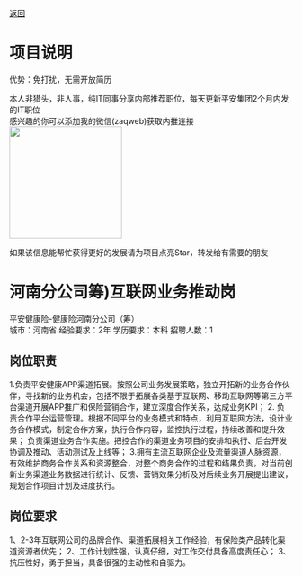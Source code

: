 [返回](../../)

# 项目说明

优势：免打扰，无需开放简历

本人非猎头，非人事，纯IT同事分享内部推荐职位，每天更新平安集团2个月内发的IT职位  
感兴趣的你可以添加我的微信(zaqweb)获取内推连接  
<img src="https://github.com/zaqweb/PA-IT-JOBS/blob/master/WechatICode.jpeg"  height="200" width="200">

如果该信息能帮忙获得更好的发展请为项目点亮Star，转发给有需要的朋友

# 河南分公司筹)互联网业务推动岗
平安健康险-健康险河南分公司（筹）  
城市：河南省 经验要求：2年 学历要求：本科  招聘人数：1

## 岗位职责
1.负责平安健康APP渠道拓展。按照公司业务发展策略，独立开拓新的业务合作伙伴，寻找新的业务机会，包括不限于拓展各类基于互联网、移动互联网等第三方平台渠道开展APP推广和保险营销合作，建立深度合作关系，达成业务KPI；
2. 负责合作平台运营管理。根据不同平台的业务模式和特点，利用互联网方法，设计业务合作模式，制定合作方案，执行合作内容，监控执行过程，持续改善和提升效果；
 负责渠道业务合作实施。把控合作的渠道业务项目的安排和执行、后台开发协调及推动、活动测试及上线等；
3.拥有主流互联网企业及流量渠道人脉资源，有效维护商务合作关系和资源整合，对整个商务合作的过程和结果负责，对当前创新业务渠道业务数据进行统计、反馈、营销效果分析及对后续业务开展提出建议，规划合作项目计划及进度执行。

## 岗位要求
1、2-3年互联网公司的品牌合作、渠道拓展相关工作经验，有保险类产品转化渠道资源者优先；
2、工作计划性强，认真仔细，对工作交付具备高度责任心；
3、抗压性好，勇于担当，具备很强的主动性和自驱力。




